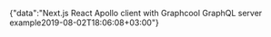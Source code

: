 {"data":"Next.js React Apollo client with Graphcool GraphQL server example2019-08-02T18:06:08+03:00"}
